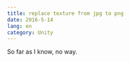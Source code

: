 ```yaml
---
title: replace texture from jpg to png
date: 2016-5-14
lang: en
category: Unity
---
```


So far as I know, no way.
